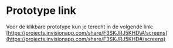 # Prototype link

Voor de klikbare prototype kun je terecht in de volgende link:[https://projects.invisionapp.com/share/F3SKJRJ5KHD\#/screens](https://projects.invisionapp.com/share/F3SKJRJ5KHD#/screens)

